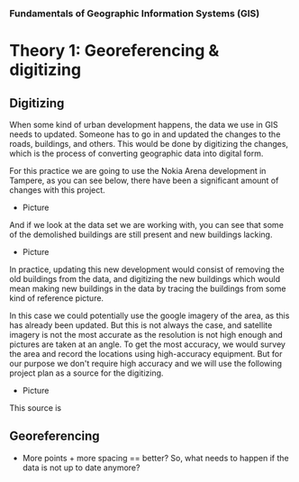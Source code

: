 ### Fundamentals of Geographic Information Systems (GIS)

# Theory 1: Georeferencing & digitizing

## Digitizing
When some kind of urban development happens, the data we use in GIS needs to updated. Someone has to go in and updated the changes to the roads, buildings, and others. This would be done by digitizing the changes, which is the process of converting geographic data into digital form. 

For this practice we are going to use the Nokia Arena development in Tampere, as you can see below, there have been a significant amount of changes with this project.

- Picture

And if we look at the data set we are working with, you can see that some of the demolished buildings are still present and new buildings lacking. 

- Picture 

In practice, updating this new development would consist of removing the old buildings from the data, and digitizing the new buildings which would mean making new buildings in the data by tracing the buildings from some kind of reference picture. 

In this case we could potentially use the google imagery of the area, as this has already been updated. But this is not always the case, and satellite imagery is not the most accurate as the resolution is not high enough and pictures are taken at an angle. To get the most accuracy, we would survey the area and record the locations using high-accuracy equipment. But for our purpose we don't require high accuracy and we will use the following project plan as a source for the digitizing. 

- Picture

This source is 

## Georeferencing
- More points + more spacing == better?
So, what needs to happen if the data is not up to date anymore? 
<!--stackedit_data:
eyJkaXNjdXNzaW9ucyI6eyJZT2R0VUthcGVodDFMQ2c0Ijp7In
N0YXJ0Ijo5OSwiZW5kIjo5OSwidGV4dCI6IlBpY3R1cmUifSwi
YVVLWFpmbjZyVTJHUW43ayI6eyJzdGFydCI6OTksImVuZCI6OT
ksInRleHQiOiJQaWN0dXJlIn19LCJjb21tZW50cyI6eyJIRTU3
SVFoa3lVUnlvb1VQIjp7ImRpc2N1c3Npb25JZCI6IllPZHRVS2
FwZWh0MUxDZzQiLCJzdWIiOiJnaDo0MDMwNDc4OCIsInRleHQi
OiJBZGQgcGljdHVyZSIsImNyZWF0ZWQiOjE2ODYyOTA4MzA5Mz
F9LCJYV3d5Um5CM2o5UUI4REFCIjp7ImRpc2N1c3Npb25JZCI6
ImFVS1haZm42clUyR1FuN2siLCJzdWIiOiJnaDo0MDMwNDc4OC
IsInRleHQiOiJBZGQgcGljdHVyZSIsImNyZWF0ZWQiOjE2ODYy
OTA5MzkyODZ9fSwiaGlzdG9yeSI6WzE1MTk3NzU4NjQsMTYzOT
M4ODM2Nl19
-->